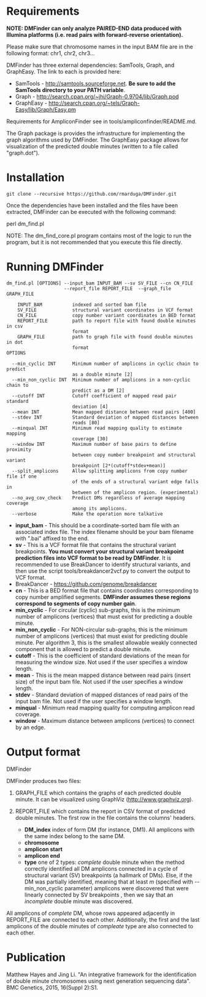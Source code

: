 # Requirements

**NOTE: DMFinder can only analyze PAIRED-END data produced with Illumina platforms (i.e. read pairs with forward-reverse orientation).**

Please make sure that chromosome names in the input BAM file are in the following format: chr1, chr2, chr3...

DMFinder has three external dependencies: SamTools, Graph, and GraphEasy. The link to each is provided here:

* SamTools - http://samtools.sourceforge.net. **Be sure to add the SamTools directory to your PATH variable**.
* Graph - http://search.cpan.org/~jhi/Graph-0.9704/lib/Graph.pod
* GraphEasy - http://search.cpan.org/~tels/Graph-Easy/lib/Graph/Easy.pm	

Requirements for AmpliconFinder see in tools/ampliconfinder/README.md.

The Graph package is provides the infrastructure for implementing the graph algorithms used by DMFinder. The GraphEasy package allows for visualization of the predicted double minutes (written to a file called "graph.dot").


# Installation

```
git clone --recursive https://github.com/rmarduga/DMFinder.git
```

Once the dependencies have been installed and the files have been extracted, DMFinder can be executed with the following command:

perl dm_find.pl
	
NOTE: The dm_find_core.pl program contains most of the logic to run the program, but it is not recommended that you execute this file directly. 




# Running DMFinder

```
dm_find.pl [OPTIONS] --input_bam INPUT_BAM --sv SV_FILE --cn CN_FILE
                     --report_file REPORT_FILE  --graph_file GRAPH_FILE

    INPUT_BAM           indexed and sorted bam file
    SV_FILE             structural variant coordinates in VCF format
    CN_FILE             copy number variant coordinates in BED format
    REPORT_FILE         path to report file with found double minutes in csv
                        format
    GRAPH_FILE          path to graph file with found double minutes in dot
                        format
OPTIONS

  --min_cyclic INT      Minimum number of amplicons in cyclic chain to predict
                        as a double minute [2]
  --min_non_cyclic INT  Minimum number of amplicons in a non-cyclic chain to
                        predict as a DM [2]
  --cutoff INT          Cutoff coefficient of mapped read pair standard
                        deviation [4]
  --mean INT            Mean mapped distance between read pairs [400]
  --stdev INT           Standard deviation of mapped distances between
                        reads [80]
  --minqual INT         Minimum read mapping quality to estimate mapping
                        coverage [30]
  --window INT          Maximum number of base pairs to define proximity
                        between copy number breakpoint and structural variant
                        breakpoint [2*(cutoff*stdev+mean)]
  --split_amplicons     Allow splitting amplicons from copy number file if one
                        of the ends of a structural variant edge falls in
                        between of the amplicon region. (experimental)
  --no_avg_cov_check    Predict DMs regardless of average mapping coverage
                        among its amplicons.
  --verbose             Make the operation more talkative
```

* **input_bam** -	This should be a coordinate-sorted bam file with an associated index file. The index filename should be your bam filename with ".bai" affixed to the end.
* **sv** - This is a VCF format file that contains the structural variant breakpoints. **You must convert your structural variant breakpoint prediction files into VCF format to be read by DMFinder**. It is recommended to use BreakDancer to identify structural variants, and then use the script tools/breakdancer2vcf.py to convert the output to VCF format.
* 	BreakDancer - https://github.com/genome/breakdancer 
* **cn** - This is a BED format file that contains coordinates corresponding to copy number amplified segments. **DMFinder assumes these regions correspond to segments of copy number gain**.
* **min_cyclic** - For circular (cyclic) sub-graphs, this is the minimum number of amplicons (vertices) that must exist for predicting a double minute. 
* **min_non_cyclic** - For NON-circular sub-graphs, this is the minimum number of amplicons (vertices) that must exist for predicting double minute. Per algorithm 3, this is the smallest allowable weakly connected component that is allowed to predict a double minute.
* **cutoff** - This is the coefficient of standard deviations of the mean for measuring the window size. Not used if the user specifies a window length.
* **mean** - This is the mean mapped distance between read pairs (insert size) of the input bam file. Not used if the user specifies a window length.
* **stdev** - Standard deviation of mapped distances of read pairs of the input bam file. Not used if the user specifies a window length.
* **minqual** - Minimum read mapping quality for computing amplicon read coverage.
* **window** - Maximum distance between amplicons (vertices) to connect by an edge. 	 

# Output format

DMFinder 


DMFinder produces two files:
1. GRAPH_FILE which contains the graphs of each predicted double minute. It can be visualized using GraphViz (http://www.graphviz.org).

2. REPORT_FILE which contains the report in CSV format of predicted double minutes. The first row in the file contains the columns' headers. 
   * **DM_index** index of form DM<INDEX> (for instance, DM1). All amplicons with the same index belong to the same DM. 
   * **chromosome**
   * **amplicon start**
   * **amplicon end**
   * **type** one of 2 types: *complete* double minute when the method correctly identified all DM amplicons connected in a cycle of structural variant (SV) breakpoints (a hallmark of DMs). Else, if the DM was partially identified, meaning that at least *m* (specified with --min_non_cyclic parameter) amplicons were discovered that were linearly connected by SV breakpoints , then we say that an *incomplete* double minute was discovered.

All amplicons of *complete* DM, whose rows appeared adjacently in REPORT_FILE are connected to each other. Additionally, the first and the last amplicons of the double minutes of *compleate* type are also connected to each other.


# Publication
Matthew Hayes and Jing Li. "An integrative framework for the identification of double minute chromosomes using next generation sequencing data". BMC Genetics, 2015, 16(Suppl 2):S1.
